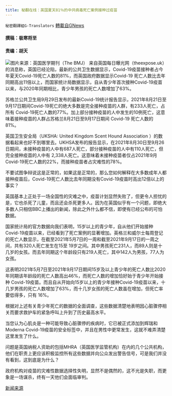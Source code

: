 ```yaml
---
title: 秘翻在线：英国夏天81％的中共病毒死亡案例接种过疫苗
---
```

`秘密翻譯組G-Translators` [轉載自GNews](https://gnews.org/zh-hans/1576704/)

#### 撰稿：极寒将至 

#### 责编：胡天
![](https://assets.gnews.org/wp-content/uploads/2021/10/image-96.png)图片来源：英国医学期刊（The BMJ）
来自英国每日曝光网（theexpose.uk）的消息称，英国已经沦陷，最新的公共卫生数据显示，Covid-19疫苗接种者占今年夏天Covid-19死亡人数的81%，而英国政府数据显示Covid-19 死亡人数比去年同期高出11倍以上，而国家统计局数据显示，自从青少年首次接种Covid-19疫苗以来，与2020年同期相比，青少年男孩的死亡人数增加了63%。

苏格兰公共卫生局9月29日发布的最新Covid-19统计报告显示，2021年8月21日至9月17日期间Covid-19死亡的绝大多数是完全接种疫苗的人群，有233人死亡，占所有 Covid-19死亡人数的77%。加上部分接种疫苗的人中发生的10例死亡，这意味着接种疫苗的人群占苏格兰8月21日至9月17日期间 Covid-19 死亡人数的 81%。

英国卫生安全局（UKSHA: United Kingdom Scent Hound Association ）的数据看起来也好不到哪里去。UKHSA发布的报告显示，在2021年8月30日至9月26日期间，未接种疫苗的人中有687人死亡，部分接种疫苗的人中有110人死亡，但完全接种疫苗的人中有 2,338人死亡。这意味着未接种疫苗者仅占2021年9月Covid-19死亡人数的22%，而接种疫苗者占灾难性的78%。

不要试图争辩说这是正常的，如果这是正常的，那么您如何解释在大多数成年人都接种疫苗后，Covid-19死亡人数比去年同期没有Covid-19疫苗时高出12倍以上的事实？

英国基本上正处于一场全国性的灾难之中，疫苗计划显然失败了，但更令人担忧的是，它也杀死了儿童，而且还会杀死更多人。因为在英国似乎有一个问题，即绝大多数人只相信​BBC上播出的新闻，除此之外什么都不信，即使有已经公布的可怕数据。

国家统计局的官方数据向我们表明，15岁以上的青少年，自从他们开始接种Covid-19疫苗以来，已经看到了死亡案例的显著增加。英格兰和威尔士每周登记的死亡人数显示，在截至2021年5月7日的一周和截至2021年9月17日的一周之间，共有320人死亡发生在15至 19岁之间。其中男孩死亡231人，而89人则是十几岁的女孩。而去年同期这个年龄段只有219人死亡，其中142人为男孩，77人为女孩。

这表明2021年5月7日至2021年9月17日期间15岁及以上青少年的死亡人数比2020年同期该年龄段的死亡人数高出46%，而死亡人数的增加恰好始于青少年开始接种 Covid-19疫苗。而且自从开始向15岁以上的青少年接种Covid-19疫苗以来，十几岁男孩的死亡人数增加了63%，而十几岁女孩的死亡人数虽在增加，但死亡率要低得多，只有 16%。

根据对上述有关青少年死亡的数据的全面调查，这些数据清楚地表明因心脏骤停相关而要求救护车的紧急呼叫上升到了历史最高水平。

当您认为心肌炎是一种可能导致心脏骤停的疾病时，它已被正式添加到辉瑞和Moderna Covid-19疫苗的安全标签中，并且在男性中更常发生，这就不难弄清楚这里发生了什么。

问题是英国纳税人资助的包括MHRA（英国医学监管机构）在内的几个公共机构，他们在职责上更应该积极监控所有这些数据并向公众发出警告信号，可是我们并没有看到，这到底是为什么？

政府机构对疫苗的灾难性数据选择性失明，显然不是偶然的，这不光是失职，而更象是一场谋杀，终有一天他们会面临审判。

[新闻来源](https://theexpose.uk/2021/10/05/uk-has-fallen-81-percent-covid-deaths-vaccinated-teen-deaths-63-percent-higher/)
